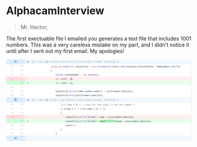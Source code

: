 # AlphacamInterview

> Mr. Hector,

The first exectuable file I emailed you generates a text file that includes 1001 numbers. This was a very careless mistake on my part, and I didn't notice it until after I sent out my first email. My apologies! 

![ScreenShot](https://github.com/joshuaLoren/AlphacamInterview/blob/master/AlphacamInterviewWFA/images/Capture.PNG)
